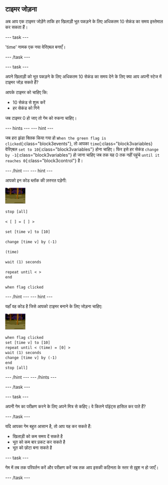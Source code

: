 ## टाइमर जोड़ना

अब आप एक टाइमर जोड़ेंगे ताकि हर खिलाड़ी भूत पकड़ने के लिए अधिकतम 10 सेकंड का समय इस्तेमाल कर सकता हैं।

\--- task \---

'time' नामक एक नया वेरिएबल बनाएँ।

\--- /task \---

\--- task \---

अपने खिलाड़ी को भूत पकड़ने के लिए अधिकतम 10 सेकंड का समय देने के लिए क्या आप अपनी स्टेज में टाइमर जोड़ सकते हैं?

आपके टाइमर को चाहिए कि:

+ 10 सेकंड से शुरू करें
+ हर सेकंड को गिने

जब टाइमर 0 हो जाए तो गेम को रुकना चाहिए।

\--- hints \--- \--- hint \---

जब हरा झंडा क्लिक किया गया हो `When the green flag is clicked`{:class="block3events"}, तो आपका `time`{:class="block3variables} वेरिएबल `set to 10`{:class="block3variables"} होना चाहिए। फिर इसे हर सेकंड `change by -1`{:class="block3variables"} हो जाना चाहिए जब तक यह 0 तक नहीं पहुंचे `until it reaches 0`{:class="block3control"} है।

\--- /hint \--- \--- hint \---

आपको इन कोड ब्लॉक की ज़रुरत पड़ेगी:

![भूत स्प्राइट](images/ghost-backdrop.png)

```blocks3
stop [all]

< [ ] = [ ] >

set [time v] to [10]

change [time v] by (-1)

(time)

wait (1) seconds

repeat until < >
end

when flag clicked

```

\--- /hint \--- \--- hint \---

यहाँ वह कोड है जिसे आपको टाइमर बनाने के लिए जोड़ना चाहिए:

![बैकड्रॉप आइकन](images/ghost-backdrop.png)

```blocks3
when flag clicked
set [time v] to [10]
repeat until < (time) = [0] >
wait (1) seconds
change [time v] by (-1)
end
stop [all]
```

\--- /hint \--- \--- /hints \---

\--- /task \---

\--- task \---

अपनी गेम का परीक्षण करने के लिए अपने मित्र से कहिए। वे कितने पॉइंट्स हासिल कर पाते हैं?

\--- /task \---

यदि आपका गेम बहुत आसान है, तो आप यह कर सकते हैं:

+ खिलाड़ी को कम समय दें सकते है
+ भूत को कम बार प्रकट कर सकते है
+ भूत को छोटा बना सकते है

\--- task \---

गेम में तब तक परिवर्तन करें और परीक्षण करें जब तक आप इसकी कठिनता के स्तर से ख़ुश न हो जाएँ।

\--- /task \---
